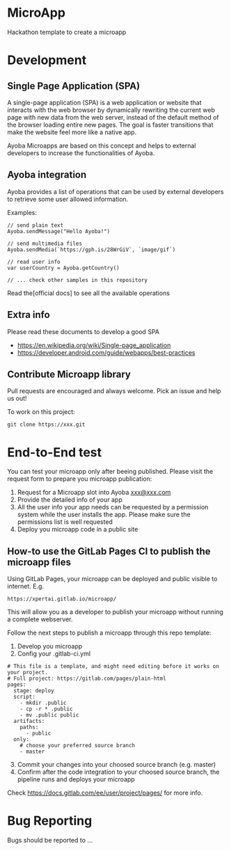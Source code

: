 # MicroApp

Hackathon template to create a microapp

# Development

## Single Page Application (SPA)
A single-page application (SPA) is a web application or website that interacts 
with the web browser by dynamically rewriting the current web page with new data
from the web server, instead of the default method of the browser loading entire
new pages. The goal is faster transitions that make the website feel more like a
native app.

Ayoba Microapps are based on this concept and helps to external developers to
increase the functionalities of Ayoba.

## Ayoba integration

Ayoba provides a list of operations that can be used by external developers to retrieve some user allowed information.

Examples:
```
// send plain text
Ayoba.sendMessage("Hello Ayoba!")

// send multimedia files
Ayoba.sendMedia(`https://gph.is/28WrGiV`, `image/gif`)

// read user info
var userCountry = Ayoba.getCountry()

// ... check other samples in this repository 
```

Read the[official docs] to see all the available operations 

## Extra info
Please read these documents to develop a good SPA

*  https://en.wikipedia.org/wiki/Single-page_application
*  https://developer.android.com/guide/webapps/best-practices

## Contribute Microapp library
Pull requests are encouraged and always welcome. Pick an issue and help us out!

To work on this project: 

```
git clone https://xxx.git
````

# End-to-End test
You can test your microapp only after beeing published. Please visit the request form to prepare you microapp publication:

1. Request for a Microapp slot into Ayoba xxx@xxx.com
2. Provide the detailed info of your app
3. All the user info your app needs can be requested by a permission system while the user installs the app. Please make sure the permissions list is well requested
4. Deploy you microapp code in a public site



## How-to use the GitLab Pages CI to publish the microapp files
Using GitLab Pages, your microapp can be deployed and public visible to internet. E.g.

```
https://xpertai.gitlab.io/microapp/
````

This will allow you as a developer to publish your microapp without running a complete webserver. 

Follow the next steps to publish a microapp through this repo template:

1. Develop you microapp
2. Config your .gitlab-ci.yml
```
# This file is a template, and might need editing before it works on your project.
# Full project: https://gitlab.com/pages/plain-html
pages:
  stage: deploy
  script:
    - mkdir .public
    - cp -r * .public
    - mv .public public
  artifacts:
    paths:
      - public
  only:
    # choose your preferred source branch
    - master 
```
3. Commit your changes into your choosed source branch (e.g. master)
4. Confirm after the code integration to your choosed source branch, the pipeline runs and deploys your microapp

Check https://docs.gitlab.com/ee/user/project/pages/ for more info. 

# Bug Reporting
Bugs should be reported to ...

